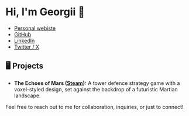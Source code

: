 # Hi, I'm Georgii 👋
  
- [Personal webiste](https://www.carbongo.space)
- [GitHub](https://github.com/carbongo)
- [LinkedIn](https://www.linkedin.com/in/carbongo)
- [Twitter / X](https://x.com/carbongo_space)

## 🖥️ Projects

- **The Echoes of Mars ([Steam](https://store.steampowered.com/app/2948460/The_Echoes_of_Mars)):** A tower defence strategy game with a voxel-styled design, set against the backdrop of a futuristic Martian landscape.

Feel free to reach out to me for collaboration, inquiries, or just to connect!
